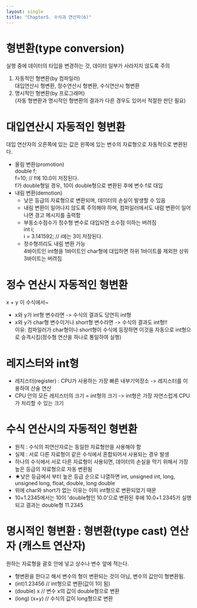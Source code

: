 ```yaml
---
layout: single
title: "Chapter5. 수식과 연산자(6)"
---
```


# 형변환(type conversion)

실행 중에 데이터의 타입을 변경하는 것, 데이터 일부가 사라지지 않도록 주의   
1. 자동적인 형변환(by 컴파일러)   
대입연산시 형변환, 정수연산시 형변환, 수식연산시 형변환   
2. 명시적인 형변환(by 프로그래머)   
(자동 형변환과 명시적인 형변환의 결과가 다른 경우도 있어서 적절한 판단 필요)   

# 대입연산시 자동적인 형변환

대입 연산자의 오른쪽에 있는 값은 왼쪽에 있는 변수의 자료형으로 자동적으로 변환된다.   
+ 올림 변환(promotion)   
double f;   
f=10; // f에 10.0이 저장된다.   
f가 double형일 경우, 10이 double형으로 변환된 후에 변수 f로 대입   
+ 내림 변환(demotion)   
  + 낮은 등급의 자료형으로 변환되며, 데이터의 손실이 발생할 수 있음   
  + 내림 변환이 일어나지 않도록 주의해야 하며, 컴파일러에서도 내림 변환이 일어나면 경고 메시지를 출력함   
  + 부동소수점수가 정수형 변수로 대입되면 소수점 이하는 버려짐  
  int i;   
  i = 3.141592; // i에는 3이 저장된다.   
  + 정수형끼리도 내림 변환 가능   
  4바이트인 int형을 1바이트인 char형에 대입하면 하위 1바이트를 제외한 상위 3바이트는 버려짐   

# 정수 연산시 자동적인 형변환

x + y 이 수식에서~  
+ x와 y가 int형 변수라면 -> 수식의 결과도 당연히 int형   
+ x와 y가 char형 변수이거나 short형 변수라면 -> 수식의 결과도 int형!!   
이유: 컴파일러가 char형이나 short형이 수식에 등장하면 이것을 자동으로 int형으로 승격시킴(정수형 연산을 하나로 통일하여 실행)   

# 레지스터와 int형

+ 레지스터(register) : CPU가 사용하는 가장 빠른 내부기억장소 -> 레지스터를 이용하여 산술 연산   
+ CPU 안의 모든 레지스터의 크기 = int형의 크기 -> int형은 가장 자연스럽게 CPU가 처리할 수 있는 크기   

# 수식 연산시의 자동적인 형변환

+ 원칙 : 수식의 피연산자로는 동일한 자료형만을 사용해야 함   
+ 실제 : 서로 다른 자료형이 같은 수식에서 혼합되어서 사용되는 경우 발생   
+ 하나의 수식에서 서로 다른 자료형이 사용되면, 데이터의 손실을 막기 위해서 가장 높은 등급의 자료형으로 자동 변환됨   
+ ★낮은 등급에서 부터 높은 등급 순으로 나열하면 int, unsigned int, long, unsigned long, float, double, long double   
+ 위에 char와 short가 없는 이유는 이미 int형으로 변환되었기 때문   
+ 10+1.2345에서는 10이 'double형인 10.0'으로 변환된 후에 10.0+1.2345가 실행되고 결과는 double형 11.2345   

# 명시적인 형변환 : 형변환(type cast) 연산자 (캐스트 연산자)

원하는 자료형을 괄호 안에 넣고 상수나 변수 앞에 적는다.   
+ 형변환을 한다고 해서 변수의 형이 변환되는 것이 아님, 변수의 값만이 형변환됨.   
+ (int)1.23456 // int형으로 변환(값이 1이 됨)   
+ (double) x // 변수 x의 값이 double형으로 변환   
+ (long) (x+y) // 수식의 값이 long형으로 변환   
